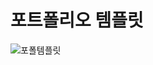 # 포트폴리오 템플릿
![포폴템플릿](https://user-images.githubusercontent.com/89256060/175824244-afe59bf7-dfe4-43f6-a427-aeb8b890c959.gif)
